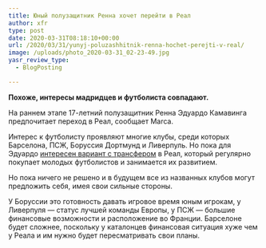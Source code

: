 ```yaml
---
title: Юный полузащитник Ренна хочет перейти в Реал
author: xfr
type: post
date: 2020-03-31T08:18:10+00:00
url: /2020/03/31/yunyj-poluzashhitnik-renna-hochet-perejti-v-real/
image: /uploads/photo_2020-03-31_02-23-49.jpg
yasr_review_type:
  - BlogPosting

---
```

**Похоже, интересы мадридцев и футболиста совпадают.**

На раннем этапе 17-летний полузащитник Ренна Эдуардо Камавинга предпочитает переход в Реал, сообщает Marca.

Интерес к футболисту проявляют многие клубы, среди которых Барселона, ПСЖ, Боруссия Дортмунд и Ливерпуль. Но пока для Эдуардо <a href="https://bet-bro.com.ua/news/real-vse-bolshe-naczelen-na-molodogo-poluzashhitnika-renna/" target="_blank" rel="noopener noreferrer">интересен вариант с трансфером</a> в Реал, который регулярно покупает молодых футболистов и занимается их развитием.

Но пока ничего не решено и в будущем все из названных клубов могут предложить себя, имея свои сильные стороны.

У Боруссии это готовность давать игровое время юным игрокам, у Ливерпуля &#8212; статус лучшей команды Европы, у ПСЖ &#8212; большие финансовые возможности и расположение во Франции. Барселоне будет сложнее, поскольку у каталонцев финансовая ситуация хуже чем у Реала и им нужно будет пересматривать свои планы.